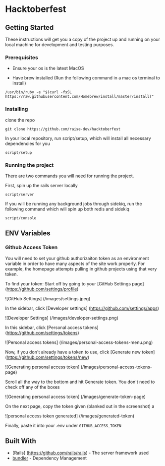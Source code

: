 # Hacktoberfest

## Getting Started

These instructions will get you a copy of the project up and running on your local machine for development and testing purposes.

### Prerequisites

- Ensure your os is the latest MacOS

- Have brew installed (Run the following command in a mac os terminal to install)

```
/usr/bin/ruby -e "$(curl -fsSL https://raw.githubusercontent.com/Homebrew/install/master/install)"
```

### Installing

clone the repo

```
git clone https://github.com/raise-dev/hacktoberfest
```

In your local repository, run script/setup, which will install all necessary dependencies for you

```
script/setup
```

### Running the project

There are two commands you will need for running the project.

First, spin up the rails server locally

```
script/server
```

If you will be running any background jobs through sidekiq, run the following command which will spin up both redis and sidekiq

```
script/console
```

## ENV Variables

### Github Access Token

You will need to set your github authorizaiton token as an environment variable in order to have many aspects of the site work properly. For example, the homepage attempts pulling in github projects using that very token.

To find your token: Start off by going to your [GitHub Settings page] (https://github.com/settings/profile)

![GitHub Settings] (/images/settings.jpeg)

In the sidebar, click [Developer settings] (https://github.com/settings/apps)

![Developer Settings] (/images/developer-settings.png)

In this sidebar, click [Personal access tokens] (https://github.com/settings/tokens)

![Personal access tokens] (/images/personal-access-tokens-menu.png)

Now, if you don't already have a token to use, click [Generate new token] (https://github.com/settings/tokens/new)

![Generating personal access token] (/images/personal-access-tokens-page)

Scroll all the way to the bottom and hit Generate token. You don't need to check off any of the boxes 

![Generating personal access token] (/images/generate-token-page) 

On the next page, copy the token given (blanked out in the screenshot) a

![personal access token generated] (/images/generated-token) 

Finally, paste it into your .env under `GITHUB_ACCESS_TOKEN`


## Built With

* [Rails] (https://github.com/rails/rails) - The server framework used
* [bundler](https://github.com/bundler/bundler) - Dependency Management
